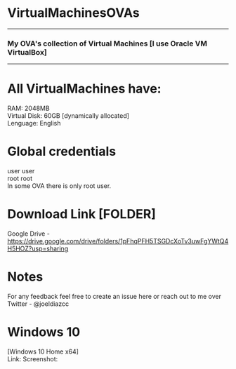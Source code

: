 # VirtualMachinesOVAs
<hr>

<h3>My OVA's collection of Virtual Machines [I use Oracle VM VirtualBox]</h3>
<hr>

# All VirtualMachines have:
RAM:          2048MB  
Virtual Disk: 60GB [dynamically allocated]   
Lenguage:     English  

# Global credentials 
user user  
root root  
In some OVA there is only root user.

# Download Link [FOLDER]
Google Drive -  https://drive.google.com/drive/folders/1pFhqPFH5TSGDcXoTv3uwFgYWtQ4H5HOZ?usp=sharing  

# Notes
For any feedback feel free to create an issue here or reach out to me over Twitter - @joeldiazcc  

# Windows 10
[Windows 10 Home x64]  
Link: 
Screenshot:  
